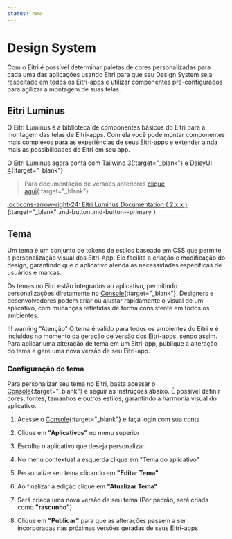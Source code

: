 ```yaml
---
status: new
---
```


# Design System

Com o Eitri é possível determinar paletas de cores personalizadas para cada uma das aplicações usando Eitri para que seu Design System seja respeitado em todos os Eitri-apps e utilizar componentes pré-configurados para agilizar a montagem de suas telas.

## Eitri Luminus

O Eitri Luminus é a biblioteca de componentes básicos do Eitri para a montagem das telas de Eitri-apps. Com ela você pode montar componentes mais complexos para as experiências de seus Eitri-apps e extender ainda mais as possibilidades do Eitri em seu app.

O Eitri Luminus agora conta com [Tailwind 3](https://v3.tailwindcss.com/){:target="_blank"} e [DaisyUI 4](https://v4.daisyui.com/){:target="_blank"}

> Para documentação de versões anteriores [clique aqui](https://cdn.83io.com.br/library/luminus-ui/doc/latest/){:target="_blank"}

[:octicons-arrow-right-24: Eitri Luminus Documentation ( 2.x.x )](https://cdn.83io.com.br/library/luminus-ui/doc/2.3.6/){:target="_blank" .md-button .md-button--primary }

## Tema

Um tema é um conjunto de tokens de estilos baseado em CSS que permite a personalização visual dos Eitri-App. Ele facilita a criação e modificação do design, garantindo que o aplicativo atenda às necessidades específicas de usuários e marcas.

Os temas no Eitri estão integrados ao aplicativo, permitindo personalizações diretamente no [Console](https://console.eitri.tech/){:target="_blank"}. Designers e desenvolvedores podem criar ou ajustar rapidamente o visual de um aplicativo, com mudanças refletidas de forma consistente em todos os ambientes.


!!! warning "Atenção"
    O tema é válido para todos os ambientes do Eitri e é incluídos no momento da geração de versão dos Eitri-apps, sendo assim. Para aplicar uma alteração de tema em um Eitri-app, publique a alteração do tema e gere uma nova versão de seu Eitri-app.


### Configuração do tema
Para personalizar seu tema no Eitri, basta acessar o [Console](https://console.eitri.tech/){:target="_blank"} e seguir as instruções abaixo. É possível definir cores, fontes, tamanhos e outros estilos, garantindo a harmonia visual do aplicativo.

1. Acesse o [Console](https://console.eitri.tech/){:target="_blank"} e faça login com sua conta

2. Clique em **"Aplicativos"** no menu superior

3. Escolha o aplicativo que deseja personalizar

4. No menu contextual a esquerda clique em "Tema do aplicativo"

5. Personalize seu tema clicando em **"Editar Tema"**

6. Ao finalizar a edição clique em **"Atualizar Tema"**

7. Será criada uma nova versão de seu tema (Por padrão, será criada como **"rascunho"**)

8. Clique em **"Publicar"** para que as alterações passem a ser incorporadas nas próximas versões geradas de seus Eitri-apps